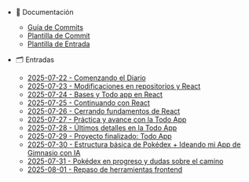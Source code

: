 * 📘 Documentación
  * [Guía de Commits](COMMIT_GUIDELINES.md)
  * [Plantilla de Commit](COMMIT_TEMPLATE.md)
  * [Plantilla de Entrada](ENTRADA_TEMPLATE.md)


* 🗂️ Entradas
  * [2025-07-22 - Comenzando el Diario](entradas/2025-07-22.md)
  * [2025-07-23 - Modificaciones en repositorios y React](entradas/2025-07-23.md)
  * [2025-07-24 - Bases y Todo app en React](entradas/2025-07-24.md)
  * [2025-07-25 - Continuando con React](entradas/2025-07-25.md)
  * [2025-07-26 - Cerrando fundamentos de React](entradas/2025-07-26.md)
  * [2025-07-27 - Práctica y avance con la Todo App](entradas/2025-07-27.md)
  * [2025-07-28 - Últimos detalles en la Todo App](entradas/2025-07-28.md)
  * [2025-07-29 - Proyecto finalizado: Todo App](entradas/2025-07-29.md)
  * [2025-07-30 - Estructura básica de Pokédex + Ideando mi App de Gimnasio con IA](entradas/2025-07-30.md)
  * [2025-07-31 - Pokédex en progreso y dudas sobre el camino](entradas/2025-07-31.md)
  * [2025-08-01 - Repaso de herramientas frontend](entradas/2025-08-01.md)